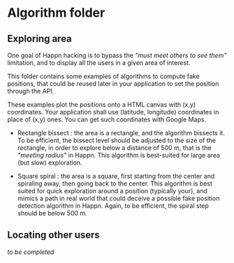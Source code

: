 # Algorithm folder

## Exploring area

One goal of Happn hacking is to bypass the _"must meet others to see them"_ limitation, and to display all the users in a given area of interest.

This folder contains some examples of algorithms to compute fake positions, that could be reused later in your application to set the position through the API.

These examples plot the positions onto a HTML canvas with (x,y) coordinates. Your application shall use (latitude, longitude) coordinates in place of (x,y) ones. You can get such coordinates with Google Maps.

* Rectangle bissect : the area is a rectangle, and the algorithm bissects it. To be efficient, the bissect level should be adjusted to the size of the rectangle, in order to explore below a distance of 500 m, that is the _"meeting radius"_ in Happn. This algorithm is best-suited for large area (but slow) exploration.

* Square spiral : the area is a square, first starting from the center and spiraling away, then going back to the center. This algorithm is best suited for quick exploration around a position (typically your), and mimics a path in real world that could deceive a possible fake position detection algorithm in Happn. Again, to be efficient, the spiral step should be below 500 m.

## Locating other users

_to be completed_

